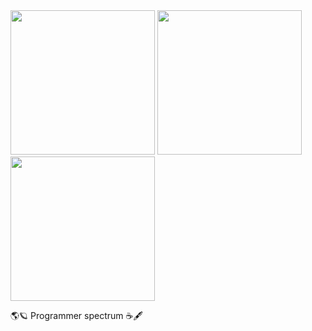 <div>
  <img height="231em" src="https://github-readme-stats.vercel.app/api?username=Meichl&theme=dark">
  <img height="231em" src="https://github-readme-stats.vercel.app/api/top-langs/?username=Meichl&theme=dark">
  <img height="231em" src= https://github-readme-stats.vercel.app/api?username=Meichl&showicons=true&theme=Dark>
</div>
          
🌎🪐
Programmer spectrum
☕️🖋
